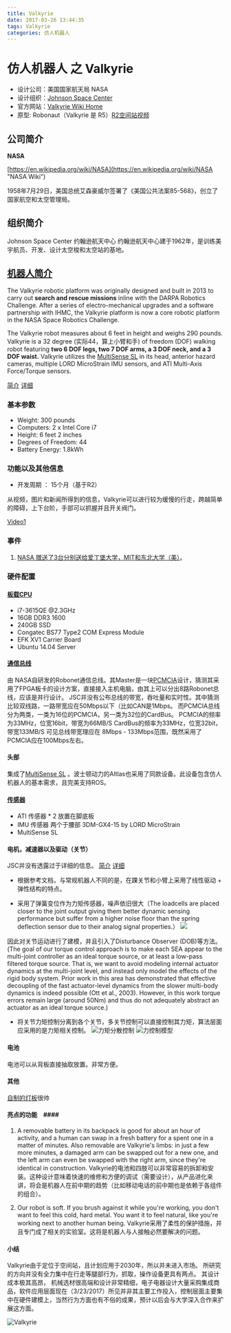 ```yaml
---
title: Valkyrie
date: 2017-03-26 13:44:35
tags: Valkyrie
categories: 仿人机器人
---
```


# 仿人机器人 之 Valkyrie #

- 设计公司：美国国家航天局 NASA
- 设计组织：[Johnson Space Center](https://www.nasa.gov/centers/johnson/home/index.html "JSC")
- 官方网站：[Valkyrie Wiki Home](https://gitlab.com/nasa-jsc-robotics/valkyrie/wikis/home)
- 原型: Robonaut（Valkyrie 是 R5）[R2空间站视频](https://youtu.be/grieVTdxsNI)


## 公司简介 ##

**NASA**

[https://en.wikipedia.org/wiki/NASA](https://en.wikipedia.org/wiki/NASA "NASA Wiki")

1958年7月29日，美国总统艾森豪威尔签署了《美国公共法案85-568》，创立了国家航空和太空管理局。

## 组织简介 ##

Johnson Space Center 约翰逊航天中心
约翰逊航天中心建于1962年，是训练美宇航员、开发、设计太空梭和太空站的基地。

## [机器人简介](http://nasa-jsc-robotics.github.io/valkyrie/) ##

The Valkyrie robotic platform was originally designed and built in 2013 to carry out **search and rescue missions** inline with the DARPA Robotics Challenge. After a series of electro-mechanical upgrades and a software partnership with IHMC, the Valkyrie platform is now a core robotic platform in the NASA Space Robotics Challenge.

The Valkyrie robot measures about 6 feet in height and weighs 290 pounds. Valkyrie is a 32 degree (实际44，算上小臂和手) of freedom (DOF) walking robot featuring **two 6 DOF legs, two 7 DOF arms, a 3 DOF neck, and a 3 DOF waist.** Valkyrie utilizes the [MultiSense SL](http://carnegierobotics.com/multisense-sl/) in its head, anterior hazard cameras, multiple LORD MicroStrain IMU sensors, and ATI Multi-Axis Force/Torque sensors.

[简介](https://www.nasa.gov/sites/default/files/atoms/files/r5_fact_sheet.pdf)
[详细](http://sites.utexas.edu/hcrl/files/2016/01/jfr-valkyrie-actuator-control-final.pdf)

### 基本参数 ###

- Weight: 300 pounds 
- Computers: 2 x Intel Core i7
- Height: 6 feet 2 inches 
- Degrees of Freedom: 44
- Battery Energy: 1.8kWh

### 功能以及其他信息 ###

- 开发周期 ： 15个月（基于R2）


从视频，图片和新闻所得到的信息，Valkyrie可以进行较为缓慢的行走，跨越简单的障碍，上下台阶，手部可以抓握并且开关阀门。

[Video1](https://youtu.be/IE-YBaYjbqY)

### 事件 ###
1. [NASA 赠送了3台分别送给爱丁堡大学，MIT和东北大学（美）](http://spectrum.ieee.org/automaton/robotics/humanoids/new-r5-valkyrie-robots)。

### 硬件配置 ###

#### [板载CPU](https://gitlab.com/nasa-jsc-robotics/valkyrie/wikis/Onboard-Computers) ####

- i7-3615QE @2.3GHz
- 16GB DDR3 1600
- 240GB SSD
- Congatec BS77 Type2 COM Express Module
- EFK XV1 Carrier Board
- Ubuntu 14.04 Server

#### [通信总线](https://gitlab.com/nasa-jsc-robotics/valkyrie/wikis/Robonet) ####

由 NASA自研发的Robonet通信总线。其Master是一块[PCMCIA](https://en.wikipedia.org/wiki/PC_Card)设计，猜测其采用了FPGA板卡的设计方案，直接接入主机电脑，由其上可以分出8路Robonet总线，应该是并行设计。 JSC并没有公布总线的带宽，吞吐量和实时性。其中猜测比较双线路，一路带宽应在50Mbps以下（比如CAN是1Mbps。
而PCMCIA总线分为两类，一类为16位的PCMCIA，另一类为32位的CardBus。
PCMCIA的频率为33MHz，位宽16bit，带宽为66MB/S
CardBus的频率为33MHz，位宽32bit，带宽133MB/S
可见总线带宽理应在 8Mbps - 133Mbps范围，既然采用了PCMCIA应在100Mbps左右。


#### 头部 ####

集成了[MultiSense SL](http://carnegierobotics.com/multisense-sl/) 。波士顿动力的Altlas也采用了同款设备。此设备包含仿人机器人的基本需求，且完美支持ROS。

#### [传感器](https://gitlab.com/nasa-jsc-robotics/valkyrie/wikis/Sensors) ####

- ATI 传感器 * 2 放置在脚底板
- IMU 传感器 两个于腰部 3DM-GX4-15 by LORD MicroStrain 
- MultiSense SL

#### 电机，减速器以及驱动（关节） ####

JSC并没有透露过于详细的信息。
[简介](https://www.nasa.gov/sites/default/files/atoms/files/r5_fact_sheet.pdf)
[详细](http://sites.utexas.edu/hcrl/files/2016/01/jfr-valkyrie-actuator-control-final.pdf)



- 根据参考文档，与常规机器人不同的是，在踝关节和小臂上采用了线性驱动 + 弹性结构的特点。

- 采用了弹簧变位作为力矩传感器，噪声依旧很大（The loadcells are placed closer to the joint output giving them better dynamic sensing performance but suffer from a higher noise floor than the spring deflection sensor due to their analog signal properties.）
![](/img/valkyrie/figure5.jpg)

因此对关节运动进行了建模，并且引入了Disturbance Observer (DOB)等方法。(The goal of our torque control approach is to make each SEA appear to the multi-joint controller as an
ideal torque source, or at least a low-pass filtered torque source. That is, we want to avoid modeling internal
actuator dynamics at the multi-joint level, and instead only model the effects of the rigid body system. Prior
work in this area has demonstrated that effective decoupling of the fast actuator-level dynamics from the
slower multi-body dynamics is indeed possible (Ott et al., 2003). However, in this work torque errors remain
large (around 50Nm) and thus do not adequately abstract an actuator as an ideal torque source.)

- 将关节力矩控制分离到各个关节，多关节控制可以直接控制其力矩，算法层面应采用的是力矩相关控制。
![力矩分散控制](/img/valkyrie/figure2.jpg)
![力控制模型](/img/valkyrie/figure2.jpg)




#### 电池 ####

电池可以从背板直接抽取放置。非常方便。

#### 其他 ####

[自制的灯板](https://gitlab.com/nasa-jsc-robotics/valkyrie/wikis/Ring-LED-Legend)很帅

#### 亮点的功能　####
1.  A removable battery in its backpack is good for about an hour of activity, and a human can swap in a fresh battery for a spent one in a matter of minutes. Also removable are Valkyrie's limbs: in just a few more minutes, a damaged arm can be swapped out for a new one, and the left arm can even be swapped with the right arm, since they're identical in construction.
Valkyrie的电池和四肢可以非常容易的拆卸和安装。这种设计意味着快速的维修和方便的调试（需要设计），从产品进化来讲，将会是机器人在前中期的趋势（比如移动电话的前中期也是依赖于各组件的组合）。

2. Our robot is soft. If you brush against it while you're working, you don't want to feel this cold, hard metal. You want it to feel natural, like you're working next to another human being. 
Valkyrie采用了柔性的保护措施，并且专门成了相关的实验室。这将是机器人与人接触必然要解决的问题。

#### 小结 ####

Valkyrie由于定位于空间站，且计划应用于2030年，所以并未进入市场。 所研究的方向并没有全力集中在行走等腿部行为，抓取，操作设备更具有两点。 其设计成本极其高昂， 机械选材很高端和设计非常精细，电子电器设计大量采购集成商品，软件应用层面现在（3/23/2017）所见并非其主要工作投入，控制层面主要集中在硬件建模上，当然行为方面也有不俗的成果，预计以后会与大学深入合作来扩展这方面。

![Valkyrie](/img/valkyrie/val_twisted.png)
